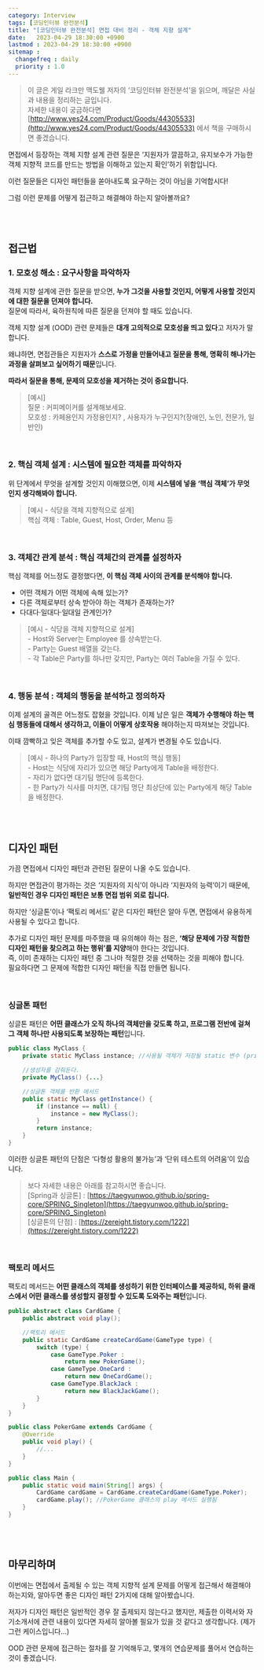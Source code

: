 ```yaml
---
category: Interview
tags: [코딩인터뷰 완전분석]
title: "[코딩인터뷰 완전분석] 면접 대비 정리 - 객체 지향 설계"
date:   2023-04-29 18:30:00 +0900
lastmod : 2023-04-29 18:30:00 +0900
sitemap :
  changefreq : daily
  priority : 1.0
---
```


> 이 글은 게일 라크만 맥도웰 저자의 ‘코딩인터뷰 완전분석’을 읽으며, 깨달은 사실과 내용을 정리하는 글입니다.  
자세한 내용이 궁금하다면 [http://www.yes24.com/Product/Goods/44305533](http://www.yes24.com/Product/Goods/44305533) 에서 책을 구매하시면 좋겠습니다.
> 

면접에서 등장하는 객체 지향 설계 관련 질문은 ‘지원자가 깔끔하고, 유지보수가 가능한 객체 지향적 코드를 만드는 방법을 이해하고 있는지 확인’하기 위함입니다.

이런 질문들은 디자인 패턴들을 쏟아내도록 요구하는 것이 아님을 기억합시다!

그럼 이런 문제를 어떻게 접근하고 해결해야 하는지 알아볼까요?

<br/><br/>

## 접근법

### 1. 모호성 해소 : 요구사항을 파악하자

객체 지향 설계에 관한 질문을 받으면, **누가 그것을 사용할 것인지, 어떻게 사용할 것인지에 대한 질문을 던져야 합니다.**  
질문에 따라서, 육하원칙에 따른 질문을 던져야 할 때도 있습니다.

객체 지향 설계 (OOD) 관련 문제들은 **대개 고의적으로 모호성을 띄고 있다**고 저자가 말합니다.

왜냐하면, 면접관들은 지원자가 **스스로 가정을 만들어내고 질문을 통해, 명확히 해나가는 과정을 살펴보고 싶어하기 때문**입니다.

**따라서 질문을 통해, 문제의 모호성을 제거하는 것이 중요합니다.**

> [예시]  
질문 : 커피메이커를 설계해보세요.  
모호성 : 카페용인지 가정용인지? , 사용자가 누구인지?(장애인, 노인, 전문가, 일반인)
> 

<br/>

### 2. 핵심 객체 설계 : 시스템에 필요한 객체를 파악하자

위 단계에서 무엇을 설계할 것인지 이해했으면, 이제 **시스템에 넣을 ‘핵심 객체’가 무엇인지 생각해봐야 합니다.**

> [예시 - 식당을 객체 지향적으로 설계]  
핵심 객체 : Table, Guest, Host, Order, Menu 등
> 

<br/>

### 3. 객체간 관계 분석 : 핵심 객체간의 관계를 설정하자

핵심 객체를 어느정도 결정했다면, **이 핵심 객체 사이의 관계를 분석해야 합니다.**

- 어떤 객체가 어떤 객체에 속해 있는가?
- 다른 객체로부터 상속 받아야 하는 객체가 존재하는가?
- 다대다·일대다·일대일 관계인가?

> [예시 - 식당을 객체 지향적으로 설계]  
\- Host와 Server는 Employee 를 상속받는다.  
\- Party는 Guest 배열을 갖는다.  
\- 각 Table은 Party를 하나만 갖지만, Party는 여러 Table을 가질 수 있다.
> 

<br/>

### 4. 행동 분석 : 객체의 행동을 분석하고 정의하자

이제 설계의 골격은 어느정도 잡혔을 것입니다. 이제 남은 일은 **객체가 수행해야 하는 핵심 행동들에 대해서 생각하고, 이들이 어떻게 상호작용** 해야하는지 따져보는 것입니다.

이때 깜빡하고 잊은 객체를 추가할 수도 있고, 설계가 변경될 수도 있습니다.

> [예시 - 하나의 Party가 입장할 때, Host의 핵심 행동]  
\- Host는 식당에 자리가 있으면 해당 Party에게 Table을 배정한다.  
\- 자리가 없다면 대기팀 명단에 등록한다.  
\- 한 Party가 식사를 마치면, 대기팀 명단 최상단에 있는 Party에게 해당 Table을 배정한다.


<br/><br/>

## 디자인 패턴

가끔 면접에서 디자인 패턴과 관련된 질문이 나올 수도 있습니다.

하지만 면접관이 평가하는 것은 ‘지원자의 지식’이 아니라 ‘지원자의 능력’이기 때문에, **일반적인 경우 디자인 패턴은 보통 면접 범위 외로 칩니다.**

하지만 ‘싱글톤’이나 ‘팩토리 메서드’ 같은 디자인 패턴은 알아 두면, 면접에서 유용하게 사용될 수 있다고 합니다.

추가로 디자인 패턴 문제를 마주했을 때 유의해야 하는 점은, **‘해당 문제에 가장 적합한 디자인 패턴을 찾으려고 하는 행위’를 지양**해야 한다는 것입니다.  
즉, 이미 존재하는 디자인 패턴 중 그나마 적절한 것을 선택하는 것을 피해야 합니다.  
필요하다면 그 문제에 적합한 디자인 패턴을 직접 만들면 됩니다.

<br/>

### 싱글톤 패턴

싱글톤 패턴은 **어떤 클래스가 오직 하나의 객체만을 갖도록 하고, 프로그램 전반에 걸쳐 그 객체 하나만 사용되도록 보장하는 패턴**입니다.

```java
public class MyClass {
	private static MyClass instance; //사용될 객체가 저장될 static 변수 (private)

	//생성자를 감춰둔다.
	private MyClass() {...}

	//싱글톤 객체를 반환 메서드
	public static MyClass getInstance() {
		if (instance == null) {
			instance = new MyClass();
		}
		return instance;
	}
}
```

이러한 싱글톤 패턴의 단점은 ‘다형성 활용의 불가능’과 ‘단위 테스트의 어려움’이 있습니다.

> 보다 자세한 내용은 아래를 참고하시면 좋습니다.  
[Spring과 싱글톤] : [https://taegyunwoo.github.io/spring-core/SPRING_Singleton](https://taegyunwoo.github.io/spring-core/SPRING_Singleton)  
[싱글톤의 단점] : [https://zereight.tistory.com/1222](https://zereight.tistory.com/1222)
> 

<br/>

### 팩토리 메서드

팩토리 메서드는 **어떤 클래스의 객체를 생성하기 위한 인터페이스를 제공하되, 하위 클래스에서 어떤 클래스를 생성할지 결정할 수 있도록 도와주는 패턴**입니다.

```java
public abstract class CardGame {
	public abstract void play();

	//팩토리 메서드
	public static CardGame createCardGame(GameType type) {
		switch (type) {
			case GameType.Poker :
				return new PokerGame();
			case GameType.OneCard :
				return new OneCardGame();
			case GameType.BlackJack :
				return new BlackJackGame();
		}
	}
}

public class PokerGame extends CardGame {
	@Override
	public void play() {
		//...
	}
}

public class Main {
	public static void main(String[] args) {
		CardGame cardGame = CardGame.createCardGame(GameType.Poker);
		cardGame.play(); //PokerGame 클래스의 play 메서드 실행됨
	}
}
```

<br/><br/>

## 마무리하며
이번에는 면접에서 출제될 수 있는 객체 지향적 설계 문제를 어떻게 접근해서 해결해야하는지와, 알아두면 좋은 디자인 패턴 2가지에 대해 알아봤습니다.

저자가 디자인 패턴은 일반적인 경우 잘 출제되지 않는다고 했지만, 제출한 이력서와 자기소개서에 관련 내용이 있다면 자세히 알아볼 필요가 있을 것 같다고 생각합니다. (제가 그런 케이스입니다...)

OOD 관련 문제에 접근하는 절차를 잘 기억해두고, 몇개의 연습문제를 풀어서 연습하는 것이 좋겠습니다.